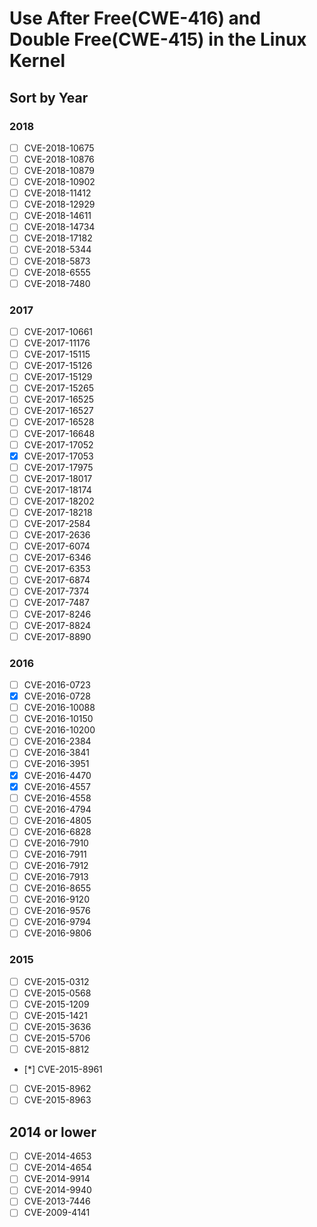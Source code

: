 # Use After Free(CWE-416) and Double Free(CWE-415) in the Linux Kernel

## Sort by  Year

### 2018
 
- [ ] CVE-2018-10675
- [ ] CVE-2018-10876
- [ ] CVE-2018-10879
- [ ] CVE-2018-10902
- [ ] CVE-2018-11412
- [ ] CVE-2018-12929
- [ ] CVE-2018-14611
- [ ] CVE-2018-14734
- [ ] CVE-2018-17182
- [ ] CVE-2018-5344
- [ ] CVE-2018-5873
- [ ] CVE-2018-6555
- [ ] CVE-2018-7480

### 2017

- [ ] CVE-2017-10661
- [ ] CVE-2017-11176
- [ ] CVE-2017-15115
- [ ] CVE-2017-15126
- [ ] CVE-2017-15129
- [ ] CVE-2017-15265
- [ ] CVE-2017-16525
- [ ] CVE-2017-16527
- [ ] CVE-2017-16528
- [ ] CVE-2017-16648
- [ ] CVE-2017-17052
- [x] CVE-2017-17053
- [ ] CVE-2017-17975
- [ ] CVE-2017-18017
- [ ] CVE-2017-18174
- [ ] CVE-2017-18202
- [ ] CVE-2017-18218
- [ ] CVE-2017-2584
- [ ] CVE-2017-2636
- [ ] CVE-2017-6074
- [ ] CVE-2017-6346
- [ ] CVE-2017-6353
- [ ] CVE-2017-6874
- [ ] CVE-2017-7374
- [ ] CVE-2017-7487
- [ ] CVE-2017-8246
- [ ] CVE-2017-8824
- [ ] CVE-2017-8890

### 2016

- [ ] CVE-2016-0723
- [x] CVE-2016-0728
- [ ] CVE-2016-10088
- [ ] CVE-2016-10150
- [ ] CVE-2016-10200
- [ ] CVE-2016-2384
- [ ] CVE-2016-3841
- [ ] CVE-2016-3951
- [x] CVE-2016-4470
- [x] CVE-2016-4557
- [ ] CVE-2016-4558
- [ ] CVE-2016-4794
- [ ] CVE-2016-4805
- [ ] CVE-2016-6828
- [ ] CVE-2016-7910
- [ ] CVE-2016-7911
- [ ] CVE-2016-7912
- [ ] CVE-2016-7913
- [ ] CVE-2016-8655
- [ ] CVE-2016-9120
- [ ] CVE-2016-9576
- [ ] CVE-2016-9794
- [ ] CVE-2016-9806

### 2015

- [ ] CVE-2015-0312
- [ ] CVE-2015-0568
- [ ] CVE-2015-1209
- [ ] CVE-2015-1421
- [ ] CVE-2015-3636
- [ ] CVE-2015-5706
- [ ] CVE-2015-8812
- [*] CVE-2015-8961
- [ ] CVE-2015-8962
- [ ] CVE-2015-8963

## 2014 or lower

- [ ] CVE-2014-4653
- [ ] CVE-2014-4654
- [ ] CVE-2014-9914
- [ ] CVE-2014-9940
- [ ] CVE-2013-7446
- [ ] CVE-2009-4141
